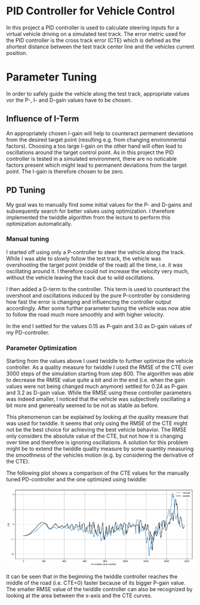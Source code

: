 # PID Controller for Vehicle Control

In this project a PID controller is used to calculate steering inputs for a virtual vehicle driving on a simulated test track.
The error metric used for the PID controller is the cross track error (CTE) which is defined as the shortest distance between the test track center line and the vehicles current position.


# Parameter Tuning

In order to safely guide the vehicle along the test track, appropriate values vor the P-, I- and D-gain values have to be chosen.


## Influence of I-Term

An appropriately chosen I-gain will help to counteract permanent deviations from the desired target point (resulting e.g. from changing environmental factors).
Choosing a too large I-gain on the other hand will often lead to oscillations around the target control point. 
As in this project the PID controller is tested in a simulated environment, there are no noticable factors present which might lead to permanent deviations from the target point.
The I-gain is therefore chosen to be zero.


## PD Tuning

My goal was to manually find some initial values for the P- and D-gains and subsequently search for better values using optimization.
I therefore implemented the twiddle algorithm from the lecture to perform this optimization automatically. 


### Manual tuning

I started off using only a P-controller to steer the vehicle along the track.
While I was able to slowly follow the test track, the vehicle was overshooting the target point (middle of the road) all the time, i.e. it was oscillating around it.
I therefore could not increase the velocity very much, without the vehicle leaving the track due to wild oscillations.

I then added a D-term to the controller.
This term is used to counteract the overshoot and oscillations induced by the pure P-controller by considering how fast the error is changing and influencing the controller output accordingly.
After some further parameter tuning the vehicle was now able to follow the road much more smoothly and with higher velocity.

In the end I settled for the values 0.15 as P-gain and 3.0 as D-gain values of my PD-controller.


### Parameter Optimization 

Starting from the values above I used twiddle to further optimize the vehicle controller.
As a quality measure for twiddle I used the RMSE of the CTE over 3000 steps of the simulation starting from step 800.
The algorithm was able to decrease the RMSE value quite a bit and in the end (i.e. when the gain values were not being changed much anymore) settled for 0.24 as P-gain and 3.2 as D-gain value.
While the RMSE using these controller parameters was indeed smaller, I noticed that the vehicle was subjectively oscillating a bit more and genereally seemed to be not as stable as before.

This phenomenon can be explained by looking at the quality measure that was used for twiddle.
It seems that only using the RMSE of the CTE might not be the best choice for achieving the best vehicle behavior.
The RMSE only considers the absolute value of the CTE, but not how it is changing over time and therefore is ignoring oscillations.
A solution for this problem might be to extend the twiddle quality measure by some quantity measuring the smoothness of the vehicles motion (e.g. by considering the derivative of the CTE).

The following plot shows a comparison of the CTE values for the manually tuned PD-controller and the one optimized using twiddle:

![CTE](./cte.png "CTE")
 
It can be seen that in the beginning the twiddle controller reaches the middle of the road (i.e. CTE=0) faster because of its bigger P-gain value.
The smaller RMSE value of the twiddle controller can also be recognized by looking at the area between the x-axis and the CTE curves.
 
 















